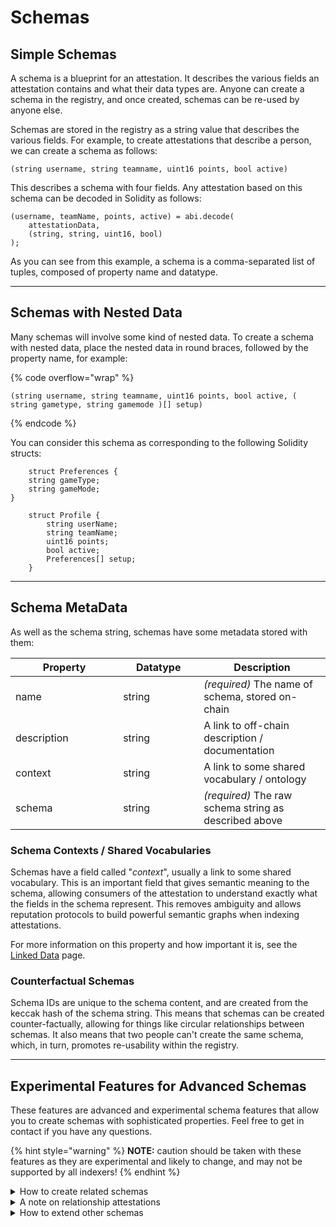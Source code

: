 # Schemas

## Simple Schemas

A schema is a blueprint for an attestation. It describes the various fields an attestation contains and what their data types are. Anyone can create a schema in the registry, and once created, schemas can be re-used by anyone else.

Schemas are stored in the registry as a string value that describes the various fields. For example, to create attestations that describe a person, we can create a schema as follows:

`(string username, string teamname, uint16 points, bool active)`

This describes a schema with four fields. Any attestation based on this schema can be decoded in Solidity as follows:

```solidity
(username, teamName, points, active) = abi.decode(
    attestationData,
    (string, string, uint16, bool)
);
```

As you can see from this example, a schema is a comma-separated list of tuples, composed of property name and datatype.

***

## Schemas with Nested Data

Many schemas will involve some kind of nested data. To create a schema with nested data, place the nested data in round braces, followed by the property name, for example:

{% code overflow="wrap" %}
```
(string username, string teamname, uint16 points, bool active, ( string gametype, string gamemode )[] setup)
```
{% endcode %}

You can consider this schema as corresponding to the following Solidity structs:

```solidity
    struct Preferences {
    string gameType;
    string gameMode;
}

    struct Profile {
        string userName;
        string teamName;
        uint16 points;
        bool active;
        Preferences[] setup;
    }
```

***

## Schema MetaData

As well as the schema string, schemas have some metadata stored with them:

<table><thead><tr><th width="156.1496636603119">Property</th><th width="113">Datatype</th><th>Description</th></tr></thead><tbody><tr><td>name</td><td>string</td><td><em>(required)</em> The name of schema, stored on-chain</td></tr><tr><td>description</td><td>string</td><td>A link to off-chain description / documentation</td></tr><tr><td>context</td><td>string</td><td>A link to some shared vocabulary / ontology</td></tr><tr><td>schema</td><td>string</td><td><em>(required)</em> The raw schema string as described above</td></tr></tbody></table>

### Schema Contexts / Shared Vocabularies

Schemas have a field called "_context_", usually a link to some shared vocabulary. This is an important field that gives semantic meaning to the schema, allowing consumers of the attestation to understand exactly what the fields in the schema represent. This removes ambiguity and allows reputation protocols to build powerful semantic graphs when indexing attestations.

For more information on this property and how important it is, see the [Linked Data](linked-data.md) page.

### Counterfactual Schemas

Schema IDs are unique to the schema content, and are created from the keccak hash of the schema string. This means that schemas can be created counter-factually, allowing for things like circular relationships between schemas. It also means that two people can't create the same schema, which, in turn, promotes re-usability within the registry.

***

## Experimental Features for Advanced Schemas

These features are advanced and experimental schema features that allow you to create schemas with sophisticated properties. Feel free to get in contact if you have any questions.

{% hint style="warning" %}
**NOTE:** caution should be taken with these features as they are experimental and likely to change, and may not be supported by all indexers!
{% endhint %}

<details>

<summary>How to create related schemas</summary>

Sometimes, you may wish the consumers of your attestation to know how the attestations relate to other attestations. To do this, you create a relationship. So, for example, to create an attestation of a _player_ that is a member of a _team_, one would first create a `Team` schema, and then you would create a `Player` schema with a _canonical relationship field_, denoted by curly braces:

`string pseudonym, string dateJoined, { isMemberOf Team 0xa1b2c3 }`

… where `isMemberOf` is the relationship type, `Team` is the schema name, and `0xa1b2c3` is the schema ID. This indicates that any attestation based on the above schema is expected to be linked to some other **Team** attestation via a [relationship attestation](schemas.md#a-note-on-relationship-attestations) that links them together.

This approach reduces redundant attestations, and allows for more fine-grained and reusable schemas, contributing to a growing standard library of well-known and widely used schemas.

Similarly, to create a one-to-many canonical relationship field, you would use the syntax:

`string firstName, string lastName, [{ isResidentAt Place 0xa1b2c3 }]`

As anyone can create links between different attestations, including a canonical relationship in your schema can help the consumers of your attestations understand what relationships you intended on being there. As opposed to relationships that may be created by third parties.

See the page on [Linking Attestations](../developer-guides/for-attestation-issuers/link-attestations.md) to understand how to link attestations after they are created.

</details>

<details>

<summary>A note on relationship attestations</summary>

The examples above use what is called a "_relationship attestation_", meaning any attestation based on the special `Relationship` schema. The relationship schema conforms to the following structure:

`bytes32 subject, string predicate, bytes32 object`

This `Relationship` schema exists as a first-class citizen of the registry, and attestations that are based on this schema are used for linking other attestations together. The `subject` field is the attestation that is being linked to another attestation, the `predicate` field is a name that describes the _typing_ of the relationship, and the `subject` is the attestation being linked to.

Examples of relationship attestations are:

* `0x46582...` "isFollowerOf" `0x10345...`
* `0x31235...` "hasVotedFor" `0x52991...`
* `0x74851...` "isAlumniOf" `0x31122...`

Anyone can create any kind of relationship between any attestation and several other attestations, allowing for the emergence of an organic [folksonomy](https://en.wikipedia.org/wiki/Folksonomy). However, it also makes canonical relationships important to define in the schema. Otherwise, there will be ambiguity between which relationship attestations were intended by the attestation issuer, and what were relationship attestations that were arbitrarily added later by third parties.

See the page on [**linking attestations**](../developer-guides/for-attestation-issuers/link-attestations.md) for more details.

</details>

<details>

<summary>How to extend other schemas</summary>

Schemas can also inherit from other schemas, another way that Verax reduces redundant schema data and promotes re-usability. To inherit from another schema, add the parent schema ID at the start of the schema string preceded by the `@extends` keyword, e.g.:

`@extends 0xa1b2c3... string firstName, string lastName`

This will tell indexers to look up the schema referenced by the `extends` keyword, and concatenate its schema string with the schema string in this schema. Note that any conflicting field names will be overridden by the last previous definition. So, for example, if a field name exists in a parent schema and a child schema, the field definition from the child schema will be used. Also, schemas can only inherit from one parent at a time.

</details>

